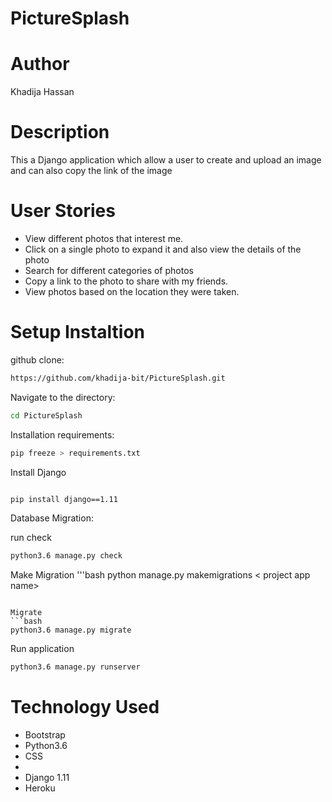 # PictureSplash

# Author
Khadija Hassan

# Description
This a Django application which allow a user to create and upload an image and can also copy the link of the image

# User Stories
* View different photos that interest me.
* Click on a single photo to expand it and also view the details of the photo
* Search for different categories of photos
* Copy a link to the photo to share with my friends.
* View photos based on the location they were taken.

# Setup Instaltion

github clone:
```bash
https://github.com/khadija-bit/PictureSplash.git
```

Navigate to the directory:
```bash
cd PictureSplash
```

Installation requirements:
```bash
pip freeze > requirements.txt
```

Install Django
```bash

pip install django==1.11
```

Database Migration:

run check
```bash
python3.6 manage.py check
```

Make Migration
'''bash
python manage.py makemigrations < project app name>
```

Migrate
```bash
python3.6 manage.py migrate
```

Run application
```bash
python3.6 manage.py runserver
```

# Technology Used
* Bootstrap
* Python3.6
* CSS
*
* Django 1.11
* Heroku
